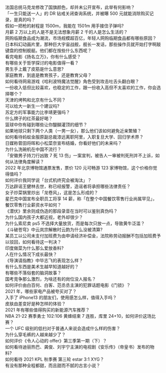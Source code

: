 法国总统马克龙修改了国旗颜色，却并未公开宣布，此举有何影响？  
「一生只能送一人」的 DR 钻戒关闭查询系统，并被曝 500 元就能消除购买记录，是真的吗？  
假如一把枪的射程是 1500m，我能在 1501m 用手接住子弹吗?  
月薪 2 万以上的人是不是无法想象月薪 2 千的人是怎么生活的？  
网购临期食品成为潮流，市场规模超百亿，年轻人网购临期食品都有哪些原因？  
日本科幻动画片里，那种巨大宇宙战舰，舰长一发话，那些操作员就开始打字啊敲键盘的控制舰艇。他们都在按些什么东西呢？  
看完电影《扬名立万》，你有什么感受？  
有哪些关于哲学探讨的电影值得一看？  
男生手上戴了皮筋是什么意思?  
家庭教育，到底是教育孩子，还是教育父母？  
如何看待网易游戏《哈利波特魔法觉醒》角色受到攻击吐舌头翻白眼？  
一份收入低但比较喜欢，也稳定的工作，跟一份收入高但不太喜欢的工作，你会选择哪个？  
天津的烤鸭和北京有什么不同？  
可以给大一新生一个建议吗?  
苏定方的军事能力比李靖更强吗？  
什么牌子的红茶最好喝？  
篮球中你有碰到哪些让你醍醐灌顶的细节？  
如果地球只剩下两个人类（一男一女），那么他们该如何避免近亲繁殖？  
如何看待蚂蚁金服原副总裁漆远离职阿里，入职复旦大学、回归学术界？  
日媒称菅田将晖和小松菜奈宣布结婚，你看好他们的未来吗？  
为什么洗碗机在中国不流行？  
「安徽男子持刀行凶致 7 死 13 伤」一案宣判，被告人一审被判死刑并不上诉，如何从法律角度解读？  
2022 年北京博物馆通票发售，票价 120 元可畅游 123 家博物馆，这个价格你觉得值吗？  
如何评价我同学说「台式机终究会被淘汰」？  
万达辟谣王健林去世，称已经报警，造谣者将承担哪些法律责任？  
女子炒菜锅里炒出「龙卷风」，这是怎么形成的？  
星巴克中国宣布全职员工将享 14 薪，称「在整个中国餐饮零售行业尚属罕见」，餐饮零售行业薪资水平如何？  
《潜伏》里余则成伪造的那段录音在当时可以鉴别真伪吗？  
为什么国内孩子大都近视，老外却很少？  
为什么索尼卖 ps5 不选择大量放货，而是每次只放一点，导致黄牛泛滥？  
《斗破苍穹》中云岚宗解散时云韵为什么没被清算?  
某员工以公司未支付加班费为由申请经济补偿金，法院称劳动报酬不包括加班费予以驳回，如何看待这一判决？  
印度做菜为什么那么爱放香料?  
人在什么情况下成长最快？  
《导演请指教》中毕志飞的表现怎么样？  
有什么东西是美术生越早知道越好的？  
有哪些不落俗套的脑洞故事？  
国考竞争那么激烈，为啥还有的岗位没人报名？  
如何评价由白百何、白客、范丞丞主演的犯罪话题电影《门锁》？  
2021 年，哪些家电产品被夸买对了？  
入手了 iPhone13 的朋友们，使用感怎么样，值得入手吗？  
皮肤由差变好是种怎样的体验？  
2021 年有哪些值得购买的新能源汽车推荐？  
NBA 21-22 赛季勇士 102:106 黄蜂结束 7 连胜，库里 24+10，如何评价这场比赛？  
一个 UFC 级别的低扫对于普通人来说会造成什么样的伤害？  
为什么穿毛裤的人越来越少了？  
如何评价《令人心动的 offer》第三季第一期（下）？  
如何看待迪丽热巴、龚俊、刘宇宁主演的电视剧《安乐传》（帝皇书）发布的物料?  
如何看待 2021 KPL 秋季赛 第三轮 estar 3:1 XYG？  
有没有那种全程都甜，而且甜而不腻的古言小说？  
